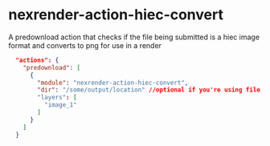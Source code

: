 # nexrender-action-hiec-convert

A predownload action that checks if the file being submitted is a hiec image format and converts to png for use in a render

```json
  "actions": {
    "predownload": [
      {
        "module": "nexrender-action-hiec-convert",
        "dir": "/some/output/location" //optional if you're using file:// 
        "layers": [
          "image_1"
        ]
      }
    ]
  }
```